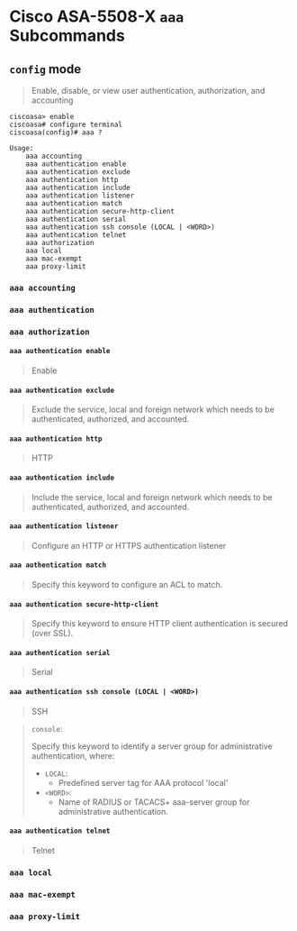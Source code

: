 # Cisco ASA-5508-X `aaa` Subcommands


## `config` mode

> Enable, disable, or view user authentication, authorization, and accounting

```
ciscoasa> enable
ciscoasa# configure terminal
ciscoasa(config)# aaa ?
```

```
Usage:
    aaa accounting
    aaa authentication enable
    aaa authentication exclude
    aaa authentication http
    aaa authentication include
    aaa authentication listener
    aaa authentication match
    aaa authentication secure-http-client
    aaa authentication serial
    aaa authentication ssh console (LOCAL | <WORD>)
    aaa authentication telnet
    aaa authorization
    aaa local
    aaa mac-exempt
    aaa proxy-limit
```

### `aaa accounting`

### `aaa authentication`

### `aaa authorization`

#### `aaa authentication enable`

> Enable

#### `aaa authentication exclude`

> Exclude the service, local and foreign network which needs to be
> authenticated, authorized, and accounted.

#### `aaa authentication http`

> HTTP

#### `aaa authentication include`

> Include the service, local and foreign network which needs to be
> authenticated, authorized, and accounted.

#### `aaa authentication listener`

> Configure an HTTP or HTTPS authentication listener

#### `aaa authentication match`

> Specify this keyword to configure an ACL to match.

#### `aaa authentication secure-http-client`

> Specify this keyword to ensure HTTP client authentication is secured
> (over SSL).

#### `aaa authentication serial`

> Serial

#### `aaa authentication ssh console (LOCAL | <WORD>)`

> SSH

> `console`:
> 
> Specify this keyword to identify a server group for administrative
> authentication, where:
> 
> - `LOCAL`:
>     - Predefined server tag for AAA protocol 'local'
> - `<WORD>`:
>     - Name of RADIUS or TACACS+ aaa-server group for administrative
>       authentication.

#### `aaa authentication telnet`

> Telnet

### `aaa local`

### `aaa mac-exempt`

### `aaa proxy-limit`
